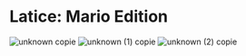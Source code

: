 # Latice: Mario Edition

![unknown copie](https://github.com/carlodrift/latice/assets/30211659/3f0b5f24-3798-476f-822f-871889d4c875)
![unknown (1) copie](https://github.com/carlodrift/latice/assets/30211659/5facb070-33f3-4587-9db2-e7598c2525b7)
![unknown (2) copie](https://github.com/carlodrift/latice/assets/30211659/48286e31-6320-4d48-9552-9499cb35dad0)
